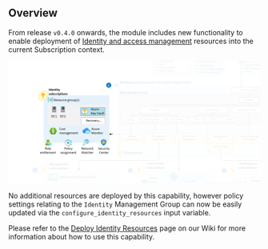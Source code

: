 ## Overview

From release `v0.4.0` onwards, the module includes new functionality to enable deployment of [Identity and access management][ESLZ-Identity] resources into the current Subscription context.

![Enterprise-scale Identity Landing Zone Architecture][TFAES-Identity]

No additional resources are deployed by this capability, however policy settings relating to the `Identity` Management Group can now be easily updated via the `configure_identity_resources` input variable.

Please refer to the [Deploy Identity Resources][wiki_deploy_identity_resources] page on our Wiki for more information about how to use this capability.

 [//]: # (*****************************)
 [//]: # (INSERT IMAGE REFERENCES BELOW)
 [//]: # (*****************************)

[TFAES-Identity]: ./media/terraform-caf-enterprise-scale-identity.png "Diagram showing the Identity resources for Cloud Adoption Framework Enterprise-scale Landing Zone architecture deployed by this module."

 [//]: # (************************)
 [//]: # (INSERT LINK LABELS BELOW)
 [//]: # (************************)

[ESLZ-Identity]: https://docs.microsoft.com/azure/cloud-adoption-framework/ready/enterprise-scale/identity-and-access-management

[wiki_deploy_identity_resources]: ./%5BExamples%5D-Deploy-Identity-Resources "Wiki - Deploy Identity Resources"
